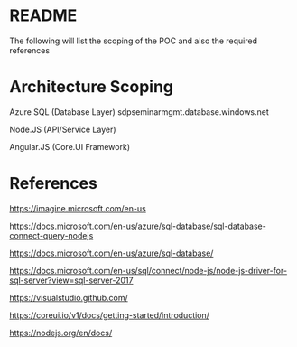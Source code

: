 # README

The following will list the scoping of the POC and also the required references

# Architecture Scoping

Azure SQL (Database Layer)
sdpseminarmgmt.database.windows.net

Node.JS (API/Service Layer)

Angular.JS (Core.UI Framework)

# References

https://imagine.microsoft.com/en-us

https://docs.microsoft.com/en-us/azure/sql-database/sql-database-connect-query-nodejs

https://docs.microsoft.com/en-us/azure/sql-database/

https://docs.microsoft.com/en-us/sql/connect/node-js/node-js-driver-for-sql-server?view=sql-server-2017

https://visualstudio.github.com/

https://coreui.io/v1/docs/getting-started/introduction/

https://nodejs.org/en/docs/
